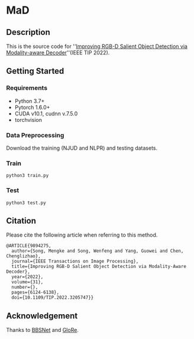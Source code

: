 # MaD
## Description 
This is the source code for ''[Improving RGB-D Salient Object Detection via Modality-aware Decoder](http://eeexplore.ieee.org/document/9894275)''(IEEE TIP 2022).

## Getting Started
### Requirements
* Python 3.7+
* Pytorch 1.6.0+
* CUDA v10.1, cudnn v.7.5.0
* torchvision

### Data Preprocessing
Download the training (NJUD and NLPR) and testing datasets.

### Train 
```python3 train.py```

### Test 
```python3 test.py```

## Citation
Please cite the following article when referring to this method.
```
@ARTICLE{9894275,
  author={Song, Mengke and Song, Wenfeng and Yang, Guowei and Chen, Chenglizhao},
  journal={IEEE Transactions on Image Processing}, 
  title={Improving RGB-D Salient Object Detection via Modality-Aware Decoder}, 
  year={2022},
  volume={31},
  number={},
  pages={6124-6138},
  doi={10.1109/TIP.2022.3205747}}
```

## Acknowledgement 
Thanks to [BBSNet](https://github.com/zyjwuyan/BBS-Net) and [GloRe](https://github.com/facebookresearch/GloRe).
